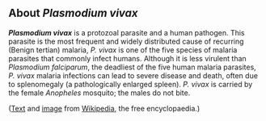 About *Plasmodium vivax* 
------------------------



***Plasmodium vivax*** is a protozoal parasite and a human pathogen.
This parasite is the most frequent and widely distributed cause of
recurring (Benign tertian) malaria, *P. vivax* is one of the five
species of malaria parasites that commonly infect humans. Although it is
less virulent than *Plasmodium falciparum*, the deadliest of the five
human malaria parasites, *P. vivax* malaria infections can lead to
severe disease and death, often due to splenomegaly (a pathologically
enlarged spleen). *P. vivax* is carried by the female *Anopheles*
mosquito; the males do not bite.

([Text](http://en.wikipedia.org/wiki/Plasmodium_vivax) and
[image](https://en.wikipedia.org/wiki/File:Plasmodium_vivax_01.png) 
from [Wikipedia](http://en.wikipedia.org/), the free encyclopaedia.)
